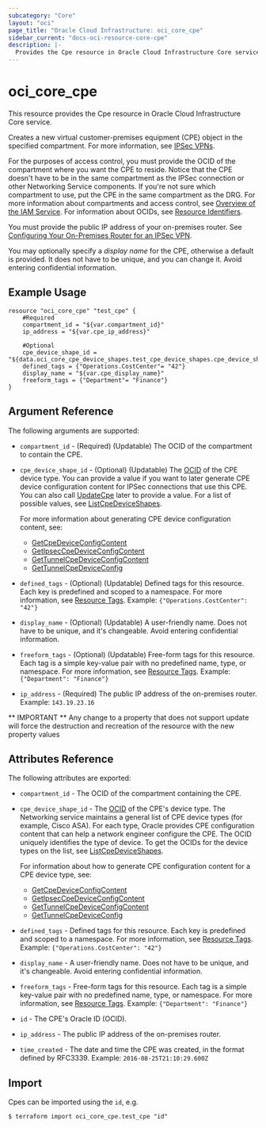 ```yaml
---
subcategory: "Core"
layout: "oci"
page_title: "Oracle Cloud Infrastructure: oci_core_cpe"
sidebar_current: "docs-oci-resource-core-cpe"
description: |-
  Provides the Cpe resource in Oracle Cloud Infrastructure Core service
---
```


# oci_core_cpe
This resource provides the Cpe resource in Oracle Cloud Infrastructure Core service.

Creates a new virtual customer-premises equipment (CPE) object in the specified compartment. For
more information, see [IPSec VPNs](https://docs.cloud.oracle.com/iaas/Content/Network/Tasks/managingIPsec.htm).

For the purposes of access control, you must provide the OCID of the compartment where you want
the CPE to reside. Notice that the CPE doesn't have to be in the same compartment as the IPSec
connection or other Networking Service components. If you're not sure which compartment to
use, put the CPE in the same compartment as the DRG. For more information about
compartments and access control, see [Overview of the IAM Service](https://docs.cloud.oracle.com/iaas/Content/Identity/Concepts/overview.htm).
For information about OCIDs, see [Resource Identifiers](https://docs.cloud.oracle.com/iaas/Content/General/Concepts/identifiers.htm).

You must provide the public IP address of your on-premises router. See
[Configuring Your On-Premises Router for an IPSec VPN](https://docs.cloud.oracle.com/iaas/Content/Network/Tasks/configuringCPE.htm).

You may optionally specify a *display name* for the CPE, otherwise a default is provided. It does not have to
be unique, and you can change it. Avoid entering confidential information.


## Example Usage

```hcl
resource "oci_core_cpe" "test_cpe" {
	#Required
	compartment_id = "${var.compartment_id}"
	ip_address = "${var.cpe_ip_address}"

	#Optional
	cpe_device_shape_id = "${data.oci_core_cpe_device_shapes.test_cpe_device_shapes.cpe_device_shapes.0.cpe_device_shape_id}"
	defined_tags = {"Operations.CostCenter"= "42"}
	display_name = "${var.cpe_display_name}"
	freeform_tags = {"Department"= "Finance"}
}
```

## Argument Reference

The following arguments are supported:

* `compartment_id` - (Required) (Updatable) The OCID of the compartment to contain the CPE.
* `cpe_device_shape_id` - (Optional) (Updatable) The [OCID](https://docs.cloud.oracle.com/iaas/Content/General/Concepts/identifiers.htm) of the CPE device type. You can provide a value if you want to later generate CPE device configuration content for IPSec connections that use this CPE. You can also call [UpdateCpe](https://docs.cloud.oracle.com/iaas/api/#/en/iaas/20160918/Cpe/UpdateCpe) later to provide a value. For a list of possible values, see [ListCpeDeviceShapes](https://docs.cloud.oracle.com/iaas/api/#/en/iaas/20160918/CpeDeviceShapeSummary/ListCpeDeviceShapes).

	For more information about generating CPE device configuration content, see:
	* [GetCpeDeviceConfigContent](https://docs.cloud.oracle.com/iaas/api/#/en/iaas/20160918/Cpe/GetCpeDeviceConfigContent)
	* [GetIpsecCpeDeviceConfigContent](https://docs.cloud.oracle.com/iaas/api/#/en/iaas/20160918/IPSecConnection/GetIpsecCpeDeviceConfigContent)
	* [GetTunnelCpeDeviceConfigContent](https://docs.cloud.oracle.com/iaas/api/#/en/iaas/20160918/TunnelCpeDeviceConfig/GetTunnelCpeDeviceConfigContent)
	* [GetTunnelCpeDeviceConfig](https://docs.cloud.oracle.com/iaas/api/#/en/iaas/20160918/TunnelCpeDeviceConfig/GetTunnelCpeDeviceConfig) 
* `defined_tags` - (Optional) (Updatable) Defined tags for this resource. Each key is predefined and scoped to a namespace. For more information, see [Resource Tags](https://docs.cloud.oracle.com/iaas/Content/General/Concepts/resourcetags.htm).  Example: `{"Operations.CostCenter": "42"}` 
* `display_name` - (Optional) (Updatable) A user-friendly name. Does not have to be unique, and it's changeable. Avoid entering confidential information.
* `freeform_tags` - (Optional) (Updatable) Free-form tags for this resource. Each tag is a simple key-value pair with no predefined name, type, or namespace. For more information, see [Resource Tags](https://docs.cloud.oracle.com/iaas/Content/General/Concepts/resourcetags.htm).  Example: `{"Department": "Finance"}` 
* `ip_address` - (Required) The public IP address of the on-premises router.  Example: `143.19.23.16` 


** IMPORTANT **
Any change to a property that does not support update will force the destruction and recreation of the resource with the new property values

## Attributes Reference

The following attributes are exported:

* `compartment_id` - The OCID of the compartment containing the CPE.
* `cpe_device_shape_id` - The [OCID](https://docs.cloud.oracle.com/iaas/Content/General/Concepts/identifiers.htm) of the CPE's device type. The Networking service maintains a general list of CPE device types (for example, Cisco ASA). For each type, Oracle provides CPE configuration content that can help a network engineer configure the CPE. The OCID uniquely identifies the type of device. To get the OCIDs for the device types on the list, see [ListCpeDeviceShapes](https://docs.cloud.oracle.com/iaas/api/#/en/iaas/20160918/CpeDeviceShapeSummary/ListCpeDeviceShapes).

	For information about how to generate CPE configuration content for a CPE device type, see:
	* [GetCpeDeviceConfigContent](https://docs.cloud.oracle.com/iaas/api/#/en/iaas/20160918/Cpe/GetCpeDeviceConfigContent)
	* [GetIpsecCpeDeviceConfigContent](https://docs.cloud.oracle.com/iaas/api/#/en/iaas/20160918/IPSecConnection/GetIpsecCpeDeviceConfigContent)
	* [GetTunnelCpeDeviceConfigContent](https://docs.cloud.oracle.com/iaas/api/#/en/iaas/20160918/TunnelCpeDeviceConfig/GetTunnelCpeDeviceConfigContent)
	* [GetTunnelCpeDeviceConfig](https://docs.cloud.oracle.com/iaas/api/#/en/iaas/20160918/TunnelCpeDeviceConfig/GetTunnelCpeDeviceConfig) 
* `defined_tags` - Defined tags for this resource. Each key is predefined and scoped to a namespace. For more information, see [Resource Tags](https://docs.cloud.oracle.com/iaas/Content/General/Concepts/resourcetags.htm).  Example: `{"Operations.CostCenter": "42"}` 
* `display_name` - A user-friendly name. Does not have to be unique, and it's changeable. Avoid entering confidential information. 
* `freeform_tags` - Free-form tags for this resource. Each tag is a simple key-value pair with no predefined name, type, or namespace. For more information, see [Resource Tags](https://docs.cloud.oracle.com/iaas/Content/General/Concepts/resourcetags.htm).  Example: `{"Department": "Finance"}` 
* `id` - The CPE's Oracle ID (OCID).
* `ip_address` - The public IP address of the on-premises router.
* `time_created` - The date and time the CPE was created, in the format defined by RFC3339.  Example: `2016-08-25T21:10:29.600Z` 

## Import

Cpes can be imported using the `id`, e.g.

```
$ terraform import oci_core_cpe.test_cpe "id"
```

